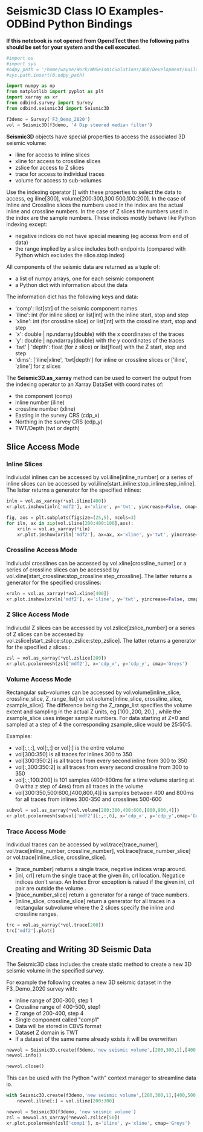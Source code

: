 # Seismic3D Class IO Examples- ODBind Python Bindings


**If this notebook is not opened from OpendTect then the following paths should be set for your system and the cell executed.**

```python
#import os
#import sys
#odpy_path = '/home/wayne/Work/WMSeismicSolutions/dGB/Development/Build/bin/od7.0/bin/python'
#sys.path.insert(0,odpy_path)
```

```python
import numpy as np
from matplotlib import pyplot as plt
import xarray as xr
from odbind.survey import Survey
from odbind.seismic3d import Seismic3D
```

```python
f3demo = Survey('F3_Demo_2020')
vol = Seismic3D(f3demo, '4 Dip steered median filter')
```

**Seismic3D** objects have special properties to access the associated 3D seismic volume:
- iline for access to inline slices
- xline for access to crossline slices
- zslice for access to Z slices
- trace for access to individual traces
- volume for access to sub-volumes

Use the indexing operator [] with these properties to select the data to access, eg iline[300], volume[200:300,300:500,100:200]. In the case of Inline and Crossline slices
the numbers used in the index are the actual inline and crossline numbers. In the case of Z slices the numbers used in the index are the sample numbers. These indices
mostly behave like Python indexing except:
-  negative indices do not have special meaning (eg access from end of data)
-  the range implied by a slice includes both endpoints (compared with Python which excludes the slice.stop index)

All components of the seismic data are returned as a tuple of:
-  a list of numpy arrays, one for each seismic component
-  a Python dict with information about the data

The information dict has the following keys and data:
-  'comp': list[str] of the seismic component names
-  'iline': int (for inline slice) or list[int] with the inline start, stop and step
-  'xline': int (for crossline slice) or list[int] with the crossline start, stop and step
-  'x': double | np.ndarray(double) with the x coordinates of the traces
-  'y': double | np.ndarray(double) with the y coordinates of the traces
-  'twt' | 'depth': float (for z slice) or list[float] with the Z start, stop and step
-  'dims': ['iline|xline', 'twt|depth'] for inline or crossline slices or ['iline', 'zline'] for z slices

The **Seismic3D.as_xarray** method can be used to convert the output from the indexing operator to an Xarray DataSet with coordinates of:
-  the component (comp)
-  inline number (iline)
-  crossline number (xline)
-  Easting in the survey CRS (cdp_x)
-  Northing in the survey CRS (cdp_y)
-  TWT/Depth (twt or depth)



## Slice Access Mode
### Inline Slices
Indiviudal inlines can be accessed by vol.iline[inline_number] or a series of inline slices can be accessed by vol.iline[start_inline:stop_inline:step_inline]. The latter returns a generator for the specified inlines:

```python
inln = vol.as_xarray(*vol.iline[400])
xr.plot.imshow(inln['mdf2'], x='xline', y='twt', yincrease=False, cmap='Greys')
```

```python
fig, axs = plt.subplots(figsize=(25,5), ncols=3)
for iln, ax in zip(vol.iline[200:400:100],axs):
    xriln = vol.as_xarray(*iln)
    xr.plot.imshow(xriln['mdf2'], ax=ax, x='xline', y='twt', yincrease=False, cmap='Greys')
```

### Crossline Access Mode
Indiviudal crosslines can be accessed by vol.xline[crossline_numer] or a series of crossline slices can be accessed by vol.xline[start_crossline:stop_crossline:step_crossline]. The latter returns a generator for the specified crosslines:

```python
xrxln = vol.as_xarray(*vol.xline[400])
xr.plot.imshow(xrxln['mdf2'], x='iline', y='twt', yincrease=False, cmap='Greys')
```

### Z Slice Access Mode
Indiviudal Z slices can be accessed by vol.zslice[zslice_number] or a series of Z slices can be accessed by vol.zslice[start_zslice:stop_zslice:step_zslice]. The latter returns a generator for the specified z slices.:

```python
zsl = vol.as_xarray(*vol.zslice[200])
xr.plot.pcolormesh(zsl['mdf2'], x='cdp_x', y='cdp_y', cmap='Greys')
```

### Volume Access Mode
Rectangular sub-volumes can be accessed by vol.volume[inline_slice, crossline_slice, Z_range_list] or vol.volume[inline_slice, crossline_slice, zsample_slice]. The difference being
the Z_range_list specifies the volume extent and sampling in the actual Z units, eg [100.,200, 20.] , while the zsample_slice uses integer sample numbers. For data starting at
Z=0 and sampled at a step of 4 the corresponding zsample_slice would be 25:50:5.

Examples:
-  vol[:,:,:], vol[:,:] or vol[:]  is the entire volume
-  vol[300:350] is all traces for inlines 300 to 350
-  vol[300:350:2]  is all traces from every second inline from 300 to 350
-  vol[:,300:350:2] is all traces from every second crossline from 300 to 350
-  vol[:,:,100:200] is 101 samples (400-800ms for a time volume starting at 0 witha z step of 4ms) from all traces in the volume
-  vol[300:350,500:600,[400,800,4]] is samples between 400 and 800ms for all traces from inlines 300-350 and crosslines 500-600

```python
subvol = vol.as_xarray(*vol.volume[200:300,400:600,[800,900,4]])
xr.plot.pcolormesh(subvol['mdf2'][:,:,0], x='cdp_x', y='cdp_y',cmap='Greys')
```

### Trace Access Mode
Individual traces can be accessed by vol.trace[trace_numer], vol.trace[inline_number, crossline_number], vol.trace[trace_number_slice] or vol.trace[inline_slice, crossline_slice].
- [trace_number] returns a single trace, negative indices wrap around.
- [inl, crl] return the single trace at the given iln, crl location. Negatice indices don't wrap. An Index Error exception is raised if the given inl, crl pair are outside the volume .
- [trace_number_slice] return a generator for a range of trace numbers.
- [inline_slice, crossline_slice] return a generator for all traces in a rectangular subvolume where the 2 slices specify the inline and crossline ranges.


```python
trc = vol.as_xarray(*vol.trace[200])
trc['mdf2'].plot()
```

## Creating and Writing 3D Seismic Data

The Seismic3D class includes the create static method to create a new 3D seismic volume in the specified survey.

For example the following creates a new 3D seismic dataset in the F3_Demo_2020 survey with:
- Inline range of 200-300, step 1
- Crossline range of 400-500, step1
- Z range of 200-400, step 4
- Single component called "comp1"
- Data will be stored in CBVS format
- Dataset Z domain is TWT
- If a dataset of the same name already exists it will be overwritten


```python
newvol = Seismic3D.create(f3demo,'new seismic volume',[200,300,1],[400,500,1],[200,400,4],['comp1'],'CBVS', True, True)
newvol.info()
```

```python
newvol.close()
```

This can be used with the Python "with" context manager to streamline data io.

```python
with Seismic3D.create(f3demo,'new seismic volume',[200,300,1],[400,500,1],[200,400,4],['comp1'],'CBVS', True, True) as newvol:
    newvol.iline[:] = vol.iline[200:300]
```

```python
newvol = Seismic3D(f3demo, 'new seismic volume')
zsl = newvol.as_xarray(*newvol.zslice[50])
xr.plot.pcolormesh(zsl['comp1'], x='iline', y='xline', cmap='Greys')
```
